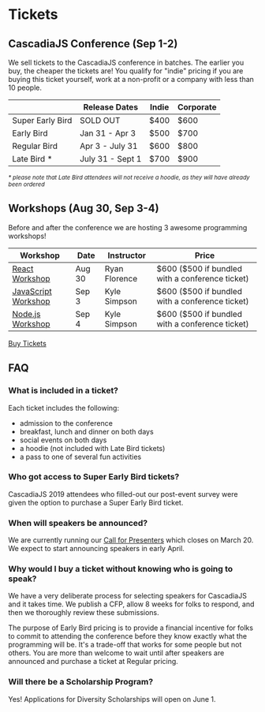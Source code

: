 # Tickets

## CascadiaJS Conference (Sep 1-2)

We sell tickets to the CascadiaJS conference in batches. The earlier you buy, the cheaper the tickets are! You qualify for "indie" pricing if you are buying this ticket yourself, work at a non-profit or a company with less than 10 people.

<table id="ticket-info">
    <thead>
        <tr><th></th><th>Release Dates</th><th>Indie</th><th>Corporate</th></tr>
    </thead>
    <tbody>
        <tr class="sold-out"><td>Super Early Bird</td><td>SOLD OUT</td><td>$400</td><td>$600</td></tr>
        <tr class="on-sale"><td>Early Bird</td><td>Jan 31 - Apr 3</td><td>$500</td><td>$700</td></tr>
        <tr><td>Regular Bird</td><td>Apr 3 - July 31</td><td>$600</td><td>$800</td></tr>
        <tr><td>Late Bird *</td><td>July 31 - Sept 1</td><td>$700</td><td>$900</td></tr>
    </tbody>
</table>

<small><i>* please note that Late Bird attendees will not receive a hoodie, as they will have already been ordered</i></small>

## Workshops (Aug 30, Sep 3-4)

Before and after the conference we are hosting 3 awesome programming workshops! 

<table id="workshops">
    <thead>
        <tr><th>Workshop</th><th>Date</th><th>Instructor</th><th>Price</th></tr>
    </thead>
    <tbody>
        <tr><td><a href="/schedule#react-workshop-aug-30">React Workshop</a></td><td>Aug 30</td><td>Ryan Florence</td><td>$600 ($500 if bundled with a conference ticket)</td></tr>
        <tr><td><a href="/schedule#javascript-workshop-sep-3">JavaScript Workshop</a></td><td>Sep 3</td><td>Kyle Simpson</td><td>$600 ($500 if bundled with a conference ticket)</td></tr>
        <tr><td><a href="/schedule#nodejs-workshop-sep-4">Node.js Workshop</a></td><td>Sep 4</td><td>Kyle Simpson</td><td>$600 ($500 if bundled with a conference ticket)</td></tr>
    </tbody>
</table>

<a class="cta" href="https://ti.to/event-loop/cascadiajs-2020">Buy Tickets</a>

## FAQ

### What is included in a ticket?

Each ticket includes the following:

* admission to the conference
* breakfast, lunch and dinner on both days
* social events on both days
* a hoodie (not included with Late Bird tickets)
* a pass to one of several fun activities

### Who got access to Super Early Bird tickets?

CascadiaJS 2019 attendees who filled-out our post-event survey were given the option to purchase a Super Early Bird ticket.

### When will speakers be announced?

We are currently running our [Call for Presenters](/cfp) which closes on March 20. We expect to start announcing speakers in early April.

### Why would I buy a ticket without knowing who is going to speak?

We have a very deliberate process for selecting speakers for CascadiaJS and it takes time. We publish a CFP, allow 8 weeks for folks to respond, and then we thoroughly review these submissions.

The purpose of Early Bird pricing is to provide a financial incentive for folks to commit to attending the conference before they know exactly what the programming will be. It's a trade-off that works for some people but not others. You are more than welcome to wait until after speakers are announced and purchase a ticket at Regular pricing.

### Will there be a Scholarship Program?

Yes! Applications for Diversity Scholarships will open on June 1.